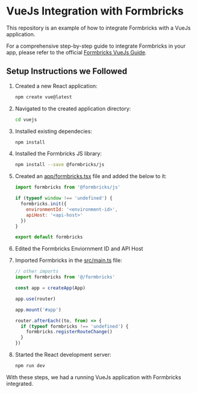 # VueJs Integration with Formbricks

This repository is an example of how to integrate Formbricks with a VueJs application.

For a comprehensive step-by-step guide to integrate Formbricks in your app, please refer to the official [Formbricks VueJs Guide](https://formbricks.com/docs/getting-started/framework-guides#vue-js).

## Setup Instructions we Followed

1. Created a new React application:

   ```sh
   npm create vue@latest
   ```

2. Navigated to the created application directory:

   ```sh
   cd vuejs
   ```

3. Installed existing dependecies:

   ```sh
   npm install
   ```

4. Installed the Formbricks JS library:

   ```sh
   npm install --save @formbricks/js
   ```

5. Created an [app/formbricks.tsx](./src/formbricks.js) file and added the below to it:

   ```js
   import formbricks from '@formbricks/js'

   if (typeof window !== 'undefined') {
     formbricks.init({
       environmentId: '<environment-id>',
       apiHost: '<api-host>'
     })
   }

   export default formbricks
   ```

6. Edited the Formbricks Enviornment ID and API Host

7. Imported Formbricks in the [src/main.ts](./src/main.ts) file:

   ```ts
   // other imports
   import formbricks from '@/formbricks'

   const app = createApp(App)

   app.use(router)

   app.mount('#app')

   router.afterEach((to, from) => {
     if (typeof formbricks !== 'undefined') {
       formbricks.registerRouteChange()
     }
   })
   ```

8. Started the React development server:

   ```sh
   npm run dev
   ```

With these steps, we had a running VueJs application with Formbricks integrated.
